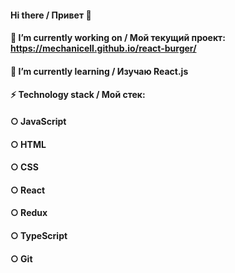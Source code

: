 #### Hi there / Привет 👋

#### 🔭 I’m currently working on / Мой текущий проект: https://mechanicell.github.io/react-burger/
#### 🌱 I’m currently learning / Изучаю React.js  

#### ⚡ Technology stack / Мой стек: 
#### ○ JavaScript 
#### ○ HTML 
#### ○ CSS 
#### ○ React 
#### ○ Redux
#### ○ TypeScript  
#### ○ Git

<!--
**MechaniCell/MechaniCell** is a ✨ _special_ ✨ repository because its `README.md` (this file) appears on your GitHub profile.

Here are some ideas to get you started:

- 👯 I’m looking to collaborate on ...
- 🤔 I’m looking for help with ...
- 💬 Ask me about ...
- 📫 How to reach me: ...
- 😄 Pronouns: ...
- ⚡ Fun fact: ...
-->
